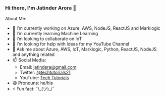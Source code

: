 ### Hi there, I'm Jatinder Arora 👋

About Me:

- 🔭 I’m currently working on Azure, AWS, NodeJS, ReactJS and Marklogic
- 🌱 I’m currently learning Machine Learning
- 👬 I’m looking to collaborate on IoT
- 🤔 I’m looking for help with Ideas for my YouTube Channel
- 💬 Ask me about Azure, AWS, IoT, Marklogic, Python, ReactJS, NodeJS and anything related
- 📫 Social Media:
  - Email: [jatindera@gmail.com](jatindera@gmail.com)
  - Twitter: [@techtutorials21](https://twitter.com/techtutorials21)
  - YouTube: [Tech Tutorials](https://www.youtube.com/channel/UCOkal6HF1n5BUh9caoSAktQ)
- 😄 Pronouns: he/his
- ⚡ Fun fact: ¯\\\_(ツ)_/¯
